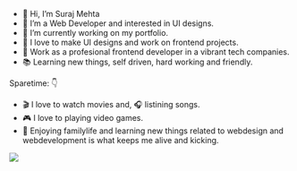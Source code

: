 - 👋 Hi, I’m Suraj Mehta
- 👀 I’m a Web Developer and interested in UI designs.
- 🌱 I’m currently working on my portfolio.
- 💞️ I love to make UI designs and work on frontend projects.
- 🔌 Work as a profesional frontend developer in a vibrant tech companies.
- 📚 Learning new things, self driven, hard working and friendly.


Sparetime: 👇
- 🎬 I love to watch movies and, 🎧 listining songs.
- 🎮 I love to playing video games.
- 🌷 Enjoying familylife and learning new things related to webdesign and webdevelopment is what keeps me alive and kicking.

<img src="https://github-readme-stats.vercel.app/api?username=Surajme11&&show_icons=true&title_color=ffffff&icon_color=bb2acf&text_color=daf7dc&bg_color=151515">
